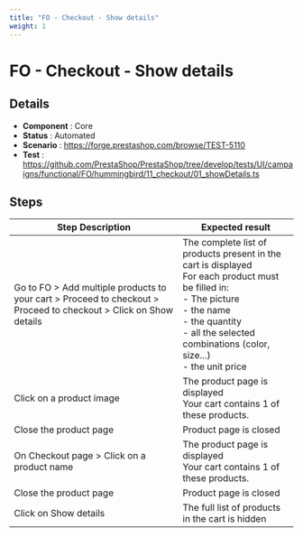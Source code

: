 ```yaml
---
title: "FO - Checkout - Show details"
weight: 1
---
```


# FO - Checkout - Show details
## Details
* **Component** : Core
* **Status** : Automated
* **Scenario** : https://forge.prestashop.com/browse/TEST-5110
* **Test** : https://github.com/PrestaShop/PrestaShop/tree/develop/tests/UI/campaigns/functional/FO/hummingbird/11_checkout/01_showDetails.ts

## Steps
| Step Description | Expected result |
| ----- | ----- |
| Go to FO > Add multiple products to your cart > Proceed to checkout > Proceed to checkout > Click on Show details | The complete list of products present in the cart is displayed<br>For each product must be filled in:<br>- The picture<br>- the name<br>- the quantity<br>- all the selected combinations (color, size...)<br>- the unit price |
| Click on a product image | The product page is displayed<br>Your cart contains 1 of these products. |
| Close the product page | Product page is closed |
| On Checkout page > Click on a product name | The product page is displayed<br>Your cart contains 1 of these products. |
| Close the product page | Product page is closed |
| Click on Show details | The full list of products in the cart is hidden |
